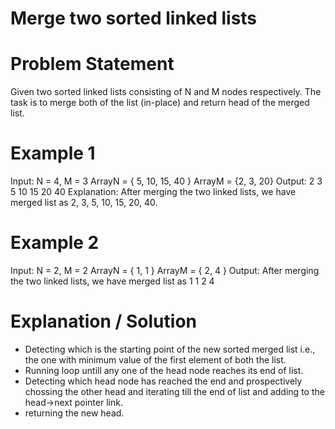 # Merge two sorted linked lists

# Problem Statement
Given two sorted linked lists consisting of N and M nodes respectively.
The task is to merge both of the list (in-place) and return head of the merged list.

# Example 1
Input:
N = 4, M = 3
ArrayN = { 5, 10, 15, 40 }
ArrayM = {2, 3, 20}
Output: 2 3 5 10 15 20 40
Explanation: After merging the two linked lists, we have merged list as 2, 3, 5, 10, 15, 20, 40.

# Example 2
Input:
N = 2, M = 2
ArrayN = { 1, 1 }
ArrayM = { 2, 4 }
Output: After merging the two linked lists, we have merged list as 1 1 2 4

# Explanation / Solution

- Detecting which is the starting point of the new sorted merged list i.e., the one with minimum value of the first element of both the list.
- Running loop untill any one of the head node reaches its end of list.
- Detecting which head node has reached the end and prospectively chossing the other head and iterating till the end of list and adding to the head->next pointer link.
- returning the new head.


